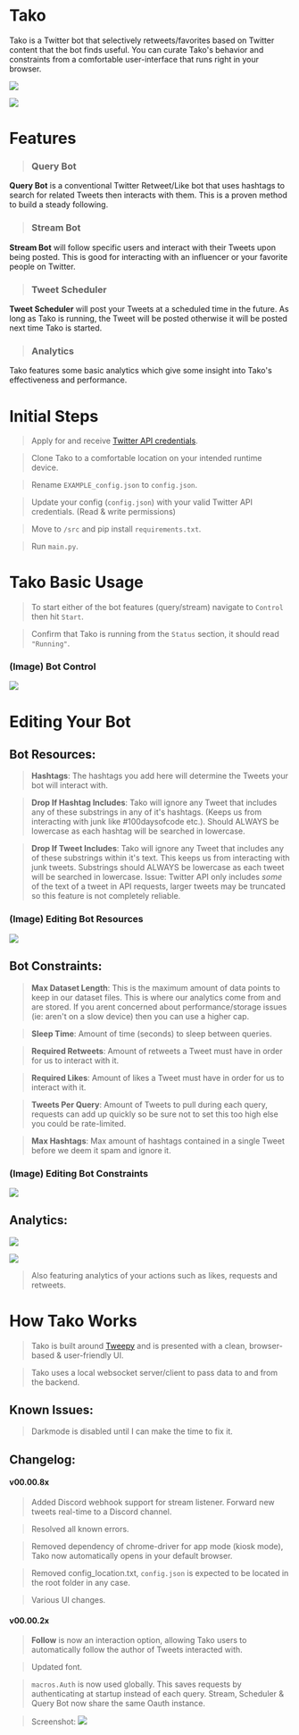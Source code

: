 # Tako
Tako is a Twitter bot that selectively retweets/favorites based on Twitter content that the bot finds useful. You can curate Tako's behavior and constraints from a comfortable user-interface that runs right in your browser.

![](https://raw.githubusercontent.com/hostinfodev/cdn/main/img/tako_panel.png)

![](https://raw.githubusercontent.com/hostinfodev/cdn/main/img/tako_main.png)


# Features

> ### Query Bot
__Query Bot__ is a conventional Twitter Retweet/Like bot that uses hashtags to search for related Tweets then interacts with them. This is a proven method to build a steady following.

> ### Stream Bot
__Stream Bot__ will follow specific users and interact with their Tweets upon being posted. This is good for interacting with an influencer or your favorite people on Twitter.

> ### Tweet Scheduler
__Tweet Scheduler__ will post your Tweets at a scheduled time in the future. As long as Tako is running, the Tweet will be posted otherwise it will be posted next time Tako is started.

> ### Analytics
Tako features some basic analytics which give some insight into Tako's effectiveness and performance.


# Initial Steps

> Apply for and receive [Twitter API credentials](https://developer.twitter.com/en/docs/twitter-api/getting-started/getting-access-to-the-twitter-api). 

> Clone Tako to a comfortable location on your intended runtime device.

> Rename `EXAMPLE_config.json` to `config.json`.

> Update your config (`config.json`) with your valid Twitter API credentials. (Read & write permissions)

> Move to `/src` and pip install `requirements.txt`.

> Run `main.py`.

# Tako Basic Usage

> To start either of the bot features (query/stream) navigate to `Control` then hit `Start`.

> Confirm that Tako is running from the `Status` section, it should read `"Running"`.

### (Image) Bot Control
![](https://github.com/hostinfodev/cdn/blob/main/img/tako_control.png?raw=true)

# Editing Your Bot

## Bot Resources:

> __Hashtags__: The hashtags you add here will determine the Tweets your bot will interact with.

> __Drop If Hashtag Includes__: Tako will ignore any Tweet that includes any of these substrings in any of it's hashtags. (Keeps us from interacting with junk like #100daysofcode etc.). Should ALWAYS be lowercase as each hashtag will be searched in lowercase.

> __Drop If Tweet Includes__: Tako will ignore any Tweet that includes any of these substrings within it's text. This keeps us from interacting with junk tweets. Substrings should ALWAYS be lowercase as each tweet will be searched in lowercase.
Issue: Twitter API only includes *some* of the text of a tweet in API requests, larger tweets may be truncated so this feature is not completely reliable.

### (Image) Editing Bot Resources
![](https://github.com/hostinfodev/cdn/blob/main/img/tako_resources_hashtags.png?raw=true)

## Bot Constraints:

> __Max Dataset Length__: This is the maximum amount of data points to keep in our dataset files. This is where our analytics come from and are stored. If you arent concerned about performance/storage issues (ie: aren't on a slow device) then you can use a higher cap.

> __Sleep Time__: Amount of time (seconds) to sleep between queries.

> __Required Retweets__: Amount of retweets a Tweet must have in order for us to interact with it.

> __Required Likes__: Amount of likes a Tweet must have in order for us to interact with it.

> __Tweets Per Query__: Amount of Tweets to pull during each query, requests can add up quickly so be sure not to set this too high else you could be rate-limited.

> __Max Hashtags__: Max amount of hashtags contained in a single Tweet before we deem it spam and ignore it. 

### (Image) Editing Bot Constraints
![](https://github.com/hostinfodev/cdn/blob/main/img/tako_constraints.png?raw=true)


## Analytics:
![](https://github.com/hostinfodev/cdn/blob/main/img/tako_analytics_followers.png?raw=true)

![](https://github.com/hostinfodev/cdn/blob/main/img/tako_analytics_eff.png?raw=true)

> Also featuring analytics of your actions such as likes, requests and retweets.


# How Tako Works

> Tako is built around [Tweepy](https://www.tweepy.org/) and is presented with a clean, browser-based & user-friendly UI.

> Tako uses a local websocket server/client to pass data to and from the backend. 

## Known Issues:

> Darkmode is disabled until I can make the time to fix it.

## Changelog:

#### v00.00.8x

> Added Discord webhook support for stream listener. Forward new tweets real-time to a Discord channel.

> Resolved all known errors.

> Removed dependency of chrome-driver for app mode (kiosk mode), Tako now automatically opens in your default browser. 

> Removed config_location.txt, `config.json` is expected to be located in the root folder in any case.

> Various UI changes.

#### v00.00.2x

> __Follow__ is now an interaction option, allowing Tako users to automatically follow the author of Tweets interacted with.

> Updated font.

> `macros.Auth` is now used globally. This saves requests by authenticating at startup instead of each query. Stream, Scheduler & Query Bot now share the same Oauth instance.

> Screenshot:
![](https://github.com/hostinfodev/cdn/blob/main/img/tako_00_00_22.png?raw=true)












